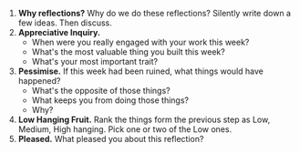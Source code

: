 1. **Why reflections?** Why do we do these reflections? Silently write down a few ideas. Then discuss.
2. **Appreciative Inquiry.**
    - When were you really engaged with your work this week?
    - What's the most valuable thing you built this week?
    - What's your most important trait?
3. **Pessimise.** If this week had been ruined, what things would have happened?
    - What's the opposite of those things?
    - What keeps you from doing those things?
    - Why?
4. **Low Hanging Fruit.** Rank the things form the previous step as Low, Medium, High hanging. Pick one or two of the Low ones.
5. **Pleased.** What pleased you about this reflection?
